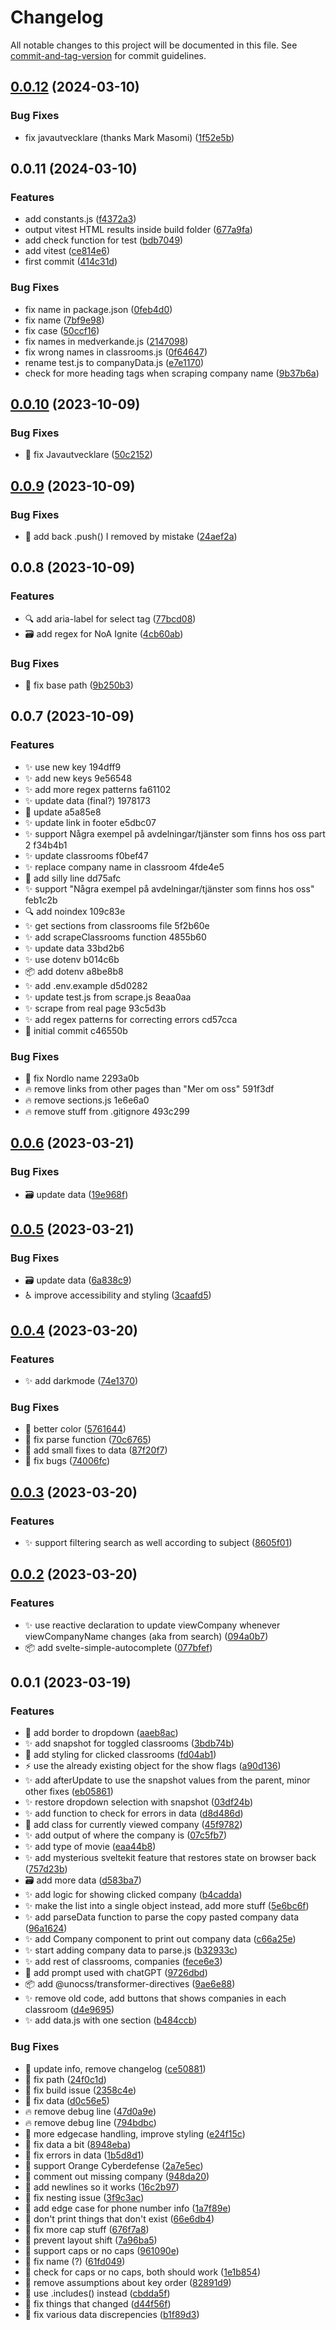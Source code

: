 # Changelog

All notable changes to this project will be documented in this file. See [commit-and-tag-version](https://github.com/absolute-version/commit-and-tag-version) for commit guidelines.

## [0.0.12](https://github.com/henrikvilhelmberglund/branschdag-2024-03/compare/v0.0.11...v0.0.12) (2024-03-10)


### Bug Fixes

* fix javautvecklare (thanks Mark Masomi) ([1f52e5b](https://github.com/henrikvilhelmberglund/branschdag-2024-03/commit/1f52e5bdb69d285a1eb7d2e011b887087c76ed7b))

## 0.0.11 (2024-03-10)


### Features

* add constants.js ([f4372a3](https://github.com/henrikvilhelmberglund/branschdag-2024-03/commit/f4372a3acda42a30cd878675fcf5f0338c0986cc))
* output vitest HTML results inside build folder ([677a9fa](https://github.com/henrikvilhelmberglund/branschdag-2024-03/commit/677a9fa9bd55f16173273fee1cc887d07159c744))
* add check function for test ([bdb7049](https://github.com/henrikvilhelmberglund/branschdag-2024-03/commit/bdb7049a409a38525ed8f9c6b84a8c8874766053))
* add vitest ([ce814e6](https://github.com/henrikvilhelmberglund/branschdag-2024-03/commit/ce814e6643c522c3072cd605b545fd5388bbb7fa))
* first commit ([414c31d](https://github.com/henrikvilhelmberglund/branschdag-2024-03/commit/414c31df4598f694849ea561a463317320bb1116))


### Bug Fixes

* fix name in package.json ([0feb4d0](https://github.com/henrikvilhelmberglund/branschdag-2024-03/commit/0feb4d05ff9ac36282490155be353619f9b475ef))
* fix name ([7bf9e98](https://github.com/henrikvilhelmberglund/branschdag-2024-03/commit/7bf9e986cf2f1c8d10de8b9743706e9eb8d98dd7))
* fix case ([50ccf16](https://github.com/henrikvilhelmberglund/branschdag-2024-03/commit/50ccf16d6f7eb6bb619bf806c697a9bd3753e8fe))
* fix names in medverkande.js ([2147098](https://github.com/henrikvilhelmberglund/branschdag-2024-03/commit/2147098b749c053cc1a64468c229dff54ea11faf))
* fix wrong names in classrooms.js ([0f64647](https://github.com/henrikvilhelmberglund/branschdag-2024-03/commit/0f64647fe804bcbce57f6d6813f3bf1b85367299))
* rename test.js to companyData.js ([e7e1170](https://github.com/henrikvilhelmberglund/branschdag-2024-03/commit/e7e1170bcf82368f7d0eddffd6e83b862dc82347))
* check for more heading tags when scraping company name ([9b37b6a](https://github.com/henrikvilhelmberglund/branschdag-2024-03/commit/9b37b6a75de948296894eb224a61cb30697e4dbb))

## [0.0.10](https://github.com/henrikvilhelmberglund/branschdag-2023-10/compare/v0.0.9...v0.0.10) (2023-10-09)


### Bug Fixes

* :bug: fix Javautvecklare ([50c2152](https://github.com/henrikvilhelmberglund/branschdag-2023-10/commit/50c215279dde7941f3b4dd7ad3d86663ac33c07a))

## [0.0.9](https://github.com/henrikvilhelmberglund/branschdag-2023-10/compare/v0.0.8...v0.0.9) (2023-10-09)


### Bug Fixes

* :bug: add back .push() I removed by mistake ([24aef2a](https://github.com/henrikvilhelmberglund/branschdag-2023-10/commit/24aef2afb3a8913f6c61fa88c0321a77696180bd))

## 0.0.8 (2023-10-09)


### Features

* :mag: add aria-label for select tag ([77bcd08](https://github.com/henrikvilhelmberglund/branschdag-2023-10/commit/77bcd088f4045ca26508f985b649565a40ef0244))
* :card_file_box: add regex for NoA Ignite ([4cb60ab](https://github.com/henrikvilhelmberglund/branschdag-2023-10/commit/4cb60ab413592286c2ba29f7145af1db9ad7a0f9))


### Bug Fixes

* :rocket: fix base path ([9b250b3](https://github.com/henrikvilhelmberglund/branschdag-2023-10/commit/9b250b3e15cf64da2016afe28bc98d2f333dbf54))

## 0.0.7 (2023-10-09)


### Features

* :sparkles: use new key 194dff9
* :sparkles: add new keys 9e56548
* :sparkles: add more regex patterns fa61102
* :sparkles: update data (final?) 1978173
* :memo: update a5a85e8
* :sparkles: update link in footer e5dbc07
* :sparkles: support Några exempel på avdelningar/tjänster som finns hos oss part 2 f34b4b1
* :sparkles: update classrooms f0bef47
* :sparkles: replace company name in classroom 4fde4e5
* :beers: add silly line dd75afc
* :sparkles: support "Några exempel på avdelningar/tjänster som finns hos oss" feb1c2b
* :mag: add noindex 109c83e
* :sparkles: get sections from classrooms file 5f2b60e
* :sparkles: add scrapeClassrooms function 4855b60
* :sparkles: update data 33bd2b6
* :sparkles: use dotenv b014c6b
* :package: add dotenv a8be8b8
* :sparkles: add .env.example d5d0282
* :sparkles: update test.js from scrape.js 8eaa0aa
* :sparkles: scrape from real page 93c5d3b
* :sparkles: add regex patterns for correcting errors cd57cca
* :tada: initial commit c46550b


### Bug Fixes

* :bug: fix Nordlo name 2293a0b
* :fire: remove links from other pages than "Mer om oss" 591f3df
* :fire: remove sections.js 1e6e6a0
* :fire: remove stuff from .gitignore 493c299

## [0.0.6](https://github.com/henrikvilhelmberglund/branschdag-2023-03/compare/v0.0.5...v0.0.6) (2023-03-21)


### Bug Fixes

* :card_file_box: update data ([19e968f](https://github.com/henrikvilhelmberglund/branschdag-2023-03/commit/19e968f2f8560100e6fe893d94c8fa1ae27fc1fe))

## [0.0.5](https://github.com/henrikvilhelmberglund/branschdag-2023-03/compare/v0.0.4...v0.0.5) (2023-03-21)


### Bug Fixes

* :card_file_box: update data ([6a838c9](https://github.com/henrikvilhelmberglund/branschdag-2023-03/commit/6a838c9ea87329d82a1583daa00a104357caf9ad))
* :wheelchair: improve accessibility and styling ([3caafd5](https://github.com/henrikvilhelmberglund/branschdag-2023-03/commit/3caafd5a090483fb2db5c68f9118b8c4753b339f))

## [0.0.4](https://github.com/henrikvilhelmberglund/branschdag-2023-03/compare/v0.0.3...v0.0.4) (2023-03-20)


### Features

* :sparkles: add darkmode ([74e1370](https://github.com/henrikvilhelmberglund/branschdag-2023-03/commit/74e1370394ab80c28fc26130934057f178cb38fc))


### Bug Fixes

* :lipstick: better color ([5761644](https://github.com/henrikvilhelmberglund/branschdag-2023-03/commit/576164456e64557c165431dea9e18854fd877254))
* :bug: fix parse function ([70c6765](https://github.com/henrikvilhelmberglund/branschdag-2023-03/commit/70c67658c9ee74b667688850dcc343f8aee92184))
* :art: add small fixes to data ([87f20f7](https://github.com/henrikvilhelmberglund/branschdag-2023-03/commit/87f20f778608314f22ba35db7b17e8dc57559444))
* :bug: fix bugs ([74006fc](https://github.com/henrikvilhelmberglund/branschdag-2023-03/commit/74006fc6a177513d04af227ea51accfbacf75e6a))

## [0.0.3](https://github.com/henrikvilhelmberglund/branschdag-2023-03/compare/v0.0.2...v0.0.3) (2023-03-20)


### Features

* :sparkles: support filtering search as well according to subject ([8605f01](https://github.com/henrikvilhelmberglund/branschdag-2023-03/commit/8605f01fafdd3919876efc41ce8e56ffe147451e))

## [0.0.2](https://github.com/henrikvilhelmberglund/branschdag-2023-03/compare/v0.0.1...v0.0.2) (2023-03-20)


### Features

* :sparkles: use reactive declaration to update viewCompany whenever viewCompanyName changes (aka from search) ([094a0b7](https://github.com/henrikvilhelmberglund/branschdag-2023-03/commit/094a0b793d911a87e15b451642f0649224fb02cc))
* :package: add svelte-simple-autocomplete ([077bfef](https://github.com/henrikvilhelmberglund/branschdag-2023-03/commit/077bfef0009febd5fc9b936417e67ff437235e17))

## 0.0.1 (2023-03-19)


### Features

* :lipstick: add border to dropdown ([aaeb8ac](https://github.com/henrikvilhelmberglund/branschdag-2023-03/commit/aaeb8ac7606c4f61a1b5649be1d7bb1839670c71))
* :sparkles: add snapshot for toggled classrooms ([3bdb74b](https://github.com/henrikvilhelmberglund/branschdag-2023-03/commit/3bdb74b23fab695d50844c4be8995e9a329e9202))
* :lipstick: add styling for clicked classrooms ([fd04ab1](https://github.com/henrikvilhelmberglund/branschdag-2023-03/commit/fd04ab17fe4fa4fc50103585f2363c1c1f3b4b38))
* :zap: use the already existing object for the show flags ([a90d136](https://github.com/henrikvilhelmberglund/branschdag-2023-03/commit/a90d136d6b90d81344b45f2c1598a16f4e2c9460))
* :sparkles: add afterUpdate to use the snapshot values from the parent, minor other fixes ([eb05861](https://github.com/henrikvilhelmberglund/branschdag-2023-03/commit/eb05861651939f97003b308426522a26d3b75df4))
* :sparkles: restore dropdown selection with snapshot ([03df24b](https://github.com/henrikvilhelmberglund/branschdag-2023-03/commit/03df24b61376d4b3049e6897280a383dc0ad4f48))
* :sparkles: add function to check for errors in data ([d8d486d](https://github.com/henrikvilhelmberglund/branschdag-2023-03/commit/d8d486db63db2d0c28349ca20c2667971b112cc2))
* :lipstick: add class for currently viewed company ([45f9782](https://github.com/henrikvilhelmberglund/branschdag-2023-03/commit/45f9782c710e1a6f805da8afb59e5c19b07aa27d))
* :sparkles: add output of where the company is ([07c5fb7](https://github.com/henrikvilhelmberglund/branschdag-2023-03/commit/07c5fb713af1f8c1213122db9a44b5b1b592e2ba))
* :sparkles: add type of movie ([eaa44b8](https://github.com/henrikvilhelmberglund/branschdag-2023-03/commit/eaa44b8857ab78ce7194f11d1263b6bad0e517e8))
* :sparkles: add mysterious sveltekit feature that restores state on browser back ([757d23b](https://github.com/henrikvilhelmberglund/branschdag-2023-03/commit/757d23be691a81e68a02c202c2bbf4a145d2be80))
* :card_file_box: add more data ([d583ba7](https://github.com/henrikvilhelmberglund/branschdag-2023-03/commit/d583ba7eab6de845313878372942e277953e8153))
* :sparkles: add logic for showing clicked company ([b4cadda](https://github.com/henrikvilhelmberglund/branschdag-2023-03/commit/b4cadda70596766a5df305bdfc2428abb0446eef))
* :sparkles: make the list into a single object instead, add more stuff ([5e6bc6f](https://github.com/henrikvilhelmberglund/branschdag-2023-03/commit/5e6bc6f7ca726c90ddeaea57a4dc0952c8d7796f))
* :sparkles: add parseData function to parse the copy pasted company data ([96a1624](https://github.com/henrikvilhelmberglund/branschdag-2023-03/commit/96a16247633b3790975f20761c085a7836b22ab1))
* :sparkles: add Company component to print out company data ([c66a25e](https://github.com/henrikvilhelmberglund/branschdag-2023-03/commit/c66a25eaa593ceb221ce71783028012b983586ab))
* :sparkles: start adding company data to parse.js ([b32933c](https://github.com/henrikvilhelmberglund/branschdag-2023-03/commit/b32933ccad4e3482606011c51f26f3fc2a0d6761))
* :sparkles: add rest of classrooms, companies ([fece6e3](https://github.com/henrikvilhelmberglund/branschdag-2023-03/commit/fece6e3e8a0be5a617c050adca4c5a962e9b1c88))
* :memo: add prompt used with chatGPT ([9726dbd](https://github.com/henrikvilhelmberglund/branschdag-2023-03/commit/9726dbd46c7cb75fcf616dcd6a4cc045ef2b37a3))
* :package: add @unocss/transformer-directives ([9ae6e88](https://github.com/henrikvilhelmberglund/branschdag-2023-03/commit/9ae6e88a00c16e5f635d5b0589fcc55032a1c0a8))
* :sparkles: remove old code, add buttons that shows companies in each classroom ([d4e9695](https://github.com/henrikvilhelmberglund/branschdag-2023-03/commit/d4e9695b7dcb707e2f298ca88f457eff8472b827))
* :sparkles: add data.js with one section ([b484ccb](https://github.com/henrikvilhelmberglund/branschdag-2023-03/commit/b484ccbe37445f2182cbc95a2b883a5067d9ceee))


### Bug Fixes

* :bug: update info, remove changelog ([ce50881](https://github.com/henrikvilhelmberglund/branschdag-2023-03/commit/ce5088111c78b3d81237900539fa3a1f9211a0b4))
* :bug: fix path ([24f0c1d](https://github.com/henrikvilhelmberglund/branschdag-2023-03/commit/24f0c1dedc6633f458c1f258f42c4520afdcba8c))
* :green_heart: fix build issue ([2358c4e](https://github.com/henrikvilhelmberglund/branschdag-2023-03/commit/2358c4e423bea765464a3f4816631b3d2b8062ec))
* :bug: fix data ([d0c56e5](https://github.com/henrikvilhelmberglund/branschdag-2023-03/commit/d0c56e56eb61cf53346982cbb9a42c28d4cbae7b))
* :fire: remove debug line ([47d0a9e](https://github.com/henrikvilhelmberglund/branschdag-2023-03/commit/47d0a9e0b85d6811da9224b7b0d35bba58515c1b))
* :fire: remove debug line ([794bdbc](https://github.com/henrikvilhelmberglund/branschdag-2023-03/commit/794bdbcd044f86a7bc62e7fbbdcde4d5e32dceb4))
* :lipstick: more edgecase handling, improve styling ([e24f15c](https://github.com/henrikvilhelmberglund/branschdag-2023-03/commit/e24f15c2b0bf6c8df01e5a71fc4d35bc1af1fd71))
* :art: fix data a bit ([8948eba](https://github.com/henrikvilhelmberglund/branschdag-2023-03/commit/8948eba9f931cd53708a691ec43c88f500aa5853))
* :bug: fix errors in data ([1b5d8d1](https://github.com/henrikvilhelmberglund/branschdag-2023-03/commit/1b5d8d1cc59ccb1c52abbbb5456ef83a3ca2d92d))
* :bug: support Orange Cyberdefense ([2a7e5ec](https://github.com/henrikvilhelmberglund/branschdag-2023-03/commit/2a7e5ecddb8ca5c74ab217e25f42b234b8827d37))
* :bug: comment out missing company ([948da20](https://github.com/henrikvilhelmberglund/branschdag-2023-03/commit/948da20c45a8db69824b43bee82387311bd92a8f))
* :art: add newlines so it works ([16c2b97](https://github.com/henrikvilhelmberglund/branschdag-2023-03/commit/16c2b970a847d821bda3d36b650dbe7e405b7d1d))
* :bug: fix nesting issue ([3f9c3ac](https://github.com/henrikvilhelmberglund/branschdag-2023-03/commit/3f9c3ac6978709ae03a32de6dca0b45528a621af))
* :bug: add edge case for phone number info ([1a7f89e](https://github.com/henrikvilhelmberglund/branschdag-2023-03/commit/1a7f89ef776ba0cb8635d7fe8c0b4a95d4cdcf61))
* :bug: don't print things that don't exist ([66e6db4](https://github.com/henrikvilhelmberglund/branschdag-2023-03/commit/66e6db42aeced0aaa6721173e9570ee2793886ca))
* :bug: fix more cap stuff ([676f7a8](https://github.com/henrikvilhelmberglund/branschdag-2023-03/commit/676f7a8a54b5347302945c90d2e086b883c12726))
* :lipstick: prevent layout shift ([7a96ba5](https://github.com/henrikvilhelmberglund/branschdag-2023-03/commit/7a96ba53f94819dc8f461933597083de5d8afc02))
* :bug: support caps or no caps ([961090e](https://github.com/henrikvilhelmberglund/branschdag-2023-03/commit/961090e3de9b83f83061bab219ec79aa055e1d9d))
* :bug: fix name (?) ([61fd049](https://github.com/henrikvilhelmberglund/branschdag-2023-03/commit/61fd049d073ffe314ecd9cc252a9b32d62bbdd51))
* :bug: check for caps or no caps, both should work ([1e1b854](https://github.com/henrikvilhelmberglund/branschdag-2023-03/commit/1e1b8548d3a1d81cef4272ddf536b562526fe08f))
* :bug: remove assumptions about key order ([82891d9](https://github.com/henrikvilhelmberglund/branschdag-2023-03/commit/82891d917be6d7a29adf906fa05237b2375b0d22))
* :bug: use .includes() instead ([cbdda5f](https://github.com/henrikvilhelmberglund/branschdag-2023-03/commit/cbdda5f7a052a5d0adfe615e676850e571dea3a3))
* :bug: fix things that changed ([d44f56f](https://github.com/henrikvilhelmberglund/branschdag-2023-03/commit/d44f56f8c71c963e39a4b4d67691bb18e6886be6))
* :bug: fix various data discrepencies ([b1f89d3](https://github.com/henrikvilhelmberglund/branschdag-2023-03/commit/b1f89d3230f7278df3822fae6ac716f50267cfad))
